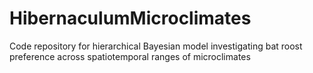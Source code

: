 # HibernaculumMicroclimates
Code repository for hierarchical Bayesian model investigating bat roost preference across spatiotemporal ranges of microclimates
